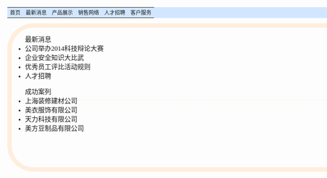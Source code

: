 <!DOCTYPE html PUBLIC "-//W3C//DTD XHTML 1.0 Transitional//EN" "http://www.w3.org/TR/xhtml1/DTD/xhtml1-transitional.dtd">
<html xmlns="http://www.w3.org/1999/xhtml">
<head>
<meta http-equiv="Content-Type" content="text/html; charset=utf-8" />
<title>公司主页</title>
<style>
.div1{
	height:100px;
	width:820px;
	background-image:url(01.jpg);
	backgrround-repeat:no-repeat;
	background-position:center;
	background-size:cover;
}
.div2{
	width:820px;
	background-color:#d2e7ff;
}
table{
	font-size:12px;
	font-family:"幼圆";
}
.div3{
	width:820px;
	height:320px;
	border-style:solid;
	border-color:#ffeedd;
	border-width:10px;
	border-radius:60px;
}
.div4{
	width:810px;
	height:150px;
	text-align:left;
	border-bottom-width:2px;
	border-bottom-style:dotted;
	border-bottom-color:#ffeedd;
}
.div5{
	width:710px;
	height:150px;
	text-align:left;
}
ul{
	font-size:15px;
	font-family:"楷体";
}
</style>
</head>

<body>
<center>
<div>
<div class="div1" align=center></div>
<div class=div2>
<table width=99%><tr align=center><td>首页</td><td>最新消息</td><td>产品展示</td>
<td>销售网络</td><td>人才招聘</td><td>客户服务</td></tr></table>
</div>
<div class=div3>
<div class=div4>
<ul>最新消息
<li>公司举办2014科技辩论大赛</li>
<li>企业安全知识大比武</li>
<li>优秀员工评比活动规则</li>
<li>人才招聘</li>
</ul>
<div class=div5>
<ul>成功案列
<li>上海装修建材公司</li>
<li>美衣服饰有限公司</li>
<li>天力科技有限公司</li>
<li>美方豆制品有限公司</li>
</ul>
</div>
</div>
</div>
</div>
</center>
</body>
</html>
